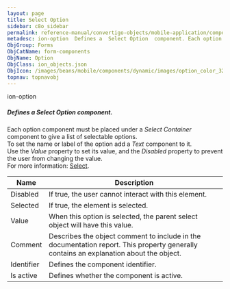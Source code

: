 ```yaml
---
layout: page
title: Select Option
sidebar: c8o_sidebar
permalink: reference-manual/convertigo-objects/mobile-application/components/form-components/select-option/
metadesc: ion-option  Defines a  Select Option  component. Each option component must be placed under a  Select Container  component to give a list of selectabl
ObjGroup: Forms
ObjCatName: form-components
ObjName: Option
ObjClass: ion_objects.json
ObjIcon: /images/beans/mobile/components/dynamic/images/option_color_32x32.png
topnav: topnavobj
---
```

ion-option<br/>

##### Defines a <i>Select Option</i> component.<br/>
Each option component must be placed under a <i>Select Container</i> component to give a list of selectable options.<br/>
To set the name or label of the option add a <i>Text</i> component to it.<br/>
Use the <i>Value</i> property to set its value, and the <i>Disabled</i> property to prevent the user from changing the value.<br/>
 For more information: <a href='https://ionicframework.com/docs/v3/components/#select'>Select</a>.

Name | Description 
--- | ---
Disabled | If true, the user cannot interact with this element.
Selected | If true, the element is selected.
Value | When this option is selected, the parent select object will have this value.
Comment | Describes the object comment to include in the documentation report.  This property generally contains an explanation about the object. 
Identifier | Defines the component identifier.  
Is active | Defines whether the component is active. 

